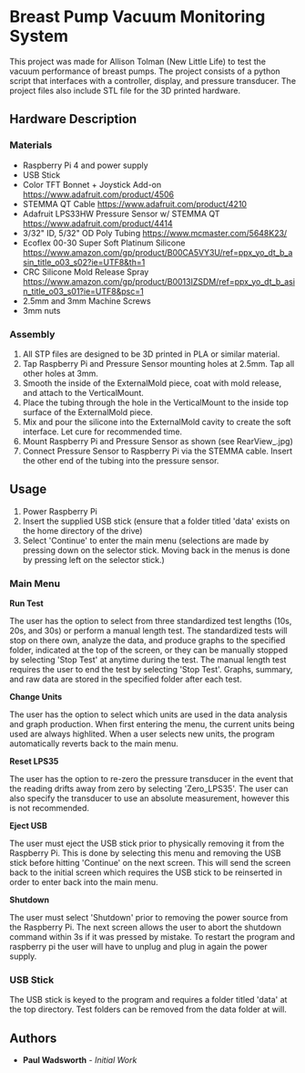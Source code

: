 # Breast Pump Vacuum Monitoring System

This project was made for Allison Tolman (New Little Life) to test the vacuum performance of breast pumps. The project consists of a python script that interfaces with a controller, display, and pressure transducer. The project files also include STL file for the 3D printed hardware.

## Hardware Description

### Materials
- Raspberry Pi 4 and power supply
- USB Stick
- Color TFT Bonnet + Joystick Add-on https://www.adafruit.com/product/4506
- STEMMA QT Cable https://www.adafruit.com/product/4210
- Adafruit LPS33HW Pressure Sensor w/ STEMMA QT https://www.adafruit.com/product/4414
- 3/32" ID, 5/32" OD Poly Tubing https://www.mcmaster.com/5648K23/
- Ecoflex 00-30 Super Soft Platinum Silicone https://www.amazon.com/gp/product/B00CA5VY3U/ref=ppx_yo_dt_b_asin_title_o03_s02?ie=UTF8&th=1
- CRC Silicone Mold Release Spray https://www.amazon.com/gp/product/B0013IZSDM/ref=ppx_yo_dt_b_asin_title_o03_s01?ie=UTF8&psc=1
- 2.5mm and 3mm Machine Screws
- 3mm nuts

### Assembly
1) All STP files are designed to be 3D printed in PLA or similar material.
2) Tap Raspberry Pi and Pressure Sensor mounting holes at 2.5mm. Tap all other holes at 3mm.
3) Smooth the inside of the ExternalMold piece, coat with mold release, and attach to the VerticalMount.
4) Place the tubing through the hole in the VerticalMount to the inside top surface of the ExternalMold piece.
5) Mix and pour the silicone into the ExternalMold cavity to create the soft interface. Let cure for recommended time.
6) Mount Raspberry Pi and Pressure Sensor as shown (see RearView_.jpg)
7) Connect Pressure Sensor to Raspberry Pi via the STEMMA cable. Insert the other end of the tubing into the pressure sensor.

## Usage

1) Power Raspberry Pi  
2) Insert the supplied USB stick (ensure that a folder titled 'data' exists on the home directory of the drive)  
3) Select 'Continue' to enter the main menu (selections are made by pressing down on the selector stick. Moving back in the menus is done by pressing left on the selector stick.)

### Main Menu

**Run Test**

The user has the option to select from three standardized test lengths (10s, 20s, and 30s) or perform a manual length test. The standardized tests will stop on there own, analyze the data, and produce graphs to the specified folder, indicated at the top of the screen, or they can be manually stopped by selecting 'Stop Test' at anytime during the test. The manual length test requires the user to end the test by selecting 'Stop Test'. Graphs, summary, and raw data are stored in the specified folder after each test.

**Change Units**

The user has the option to select which units are used in the data analysis and graph production. When first entering the menu, the current units being used are always highlited. When a user selects new units, the program automatically reverts back to the main menu.  

**Reset LPS35**

The user has the option to re-zero the pressure transducer in the event that the reading drifts away from zero by selecting 'Zero_LPS35'. The user can also specify the transducer to use an absolute measurement, however this is not recommended.  

**Eject USB**

The user must eject the USB stick prior to physically removing it from the Raspberry Pi. This is done by selecting this menu and removing the USB stick before hitting 'Continue' on the next screen. This will send the screen back to the initial screen which requires the USB stick to be reinserted in order to enter back into the main menu.  

**Shutdown**

The user must select 'Shutdown' prior to removing the power source from the Raspberry Pi. The next screen allows the user to abort the shutdown command within 3s if it was pressed by mistake. To restart the program and raspberry pi the user will have to unplug and plug in again the power supply.  

### USB Stick

The USB stick is keyed to the program and requires a folder titled 'data' at the top directory. Test folders can be removed from the data folder at will.

## Authors

* **Paul Wadsworth** - *Initial Work*
